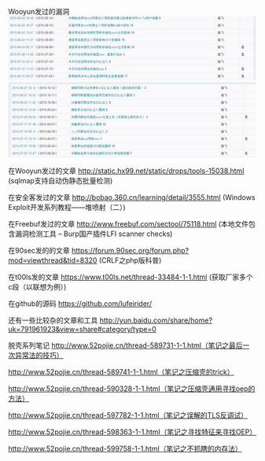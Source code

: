 Wooyun发过的漏洞
![image](https://github.com/lufeirider/CV/blob/master/1.jpg)
![image](https://github.com/lufeirider/CV/blob/master/2.jpg)

在Wooyun发过的文章
http://static.hx99.net/static/drops/tools-15038.html (sqlmap支持自动伪静态批量检测)

在安全客发过的文章
http://bobao.360.cn/learning/detail/3555.html (Windows Exploit开发系列教程——堆喷射（二）)

在Freebuf发过的文章
http://www.freebuf.com/sectool/75118.html (本地文件包含漏洞检测工具 – Burp国产插件LFI scanner checks)

在90sec发的的文章
https://forum.90sec.org/forum.php?mod=viewthread&tid=8320 (CRLF之php版科普)

在t00ls发的文章
https://www.t00ls.net/thread-33484-1-1.html (获取厂家多个c段（以联想为例）)

在github的源码
https://github.com/lufeirider/

还有一些比较杂的文章和工具
http://yun.baidu.com/share/home?uk=791961923&view=share#category/type=0


脱壳系列笔记
http://www.52pojie.cn/thread-589731-1-1.html（笔记之最后一次异常法的技巧）

http://www.52pojie.cn/thread-589741-1-1.html（笔记之压缩壳的trick）

http://www.52pojie.cn/thread-590328-1-1.html（笔记之压缩壳通用寻找oep的方法）

http://www.52pojie.cn/thread-597782-1-1.html（笔记之误解的TLS反调试）

http://www.52pojie.cn/thread-598363-1-1.html（笔记之寻找特征来寻找OEP）

http://www.52pojie.cn/thread-599758-1-1.html（笔记之不抓瞎的内存法）
